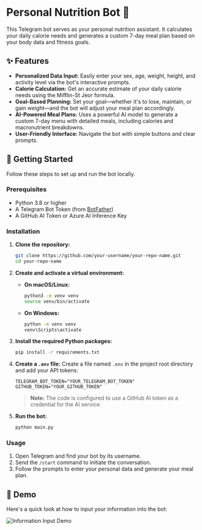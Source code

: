 # Personal Nutrition Bot 🍎

This Telegram bot serves as your personal nutrition assistant. It calculates your daily calorie needs and generates a custom 7-day meal plan based on your body data and fitness goals.

## ✨ Features

-   **Personalized Data Input:** Easily enter your sex, age, weight, height, and activity level via the bot's interactive prompts.
-   **Calorie Calculation:** Get an accurate estimate of your daily calorie needs using the Mifflin-St Jeor formula.
-   **Goal-Based Planning:** Set your goal—whether it's to lose, maintain, or gain weight—and the bot will adjust your meal plan accordingly.
-   **AI-Powered Meal Plans:** Uses a powerful AI model to generate a custom 7-day menu with detailed meals, including calories and macronutrient breakdowns.
-   **User-Friendly Interface:** Navigate the bot with simple buttons and clear prompts.

## 🚀 Getting Started

Follow these steps to set up and run the bot locally.

### Prerequisites

-   Python 3.8 or higher
-   A Telegram Bot Token (from [BotFather](https://t.me/botfather))
-   A GitHub AI Token or Azure AI Inference Key

### Installation

1.  **Clone the repository:**

    ```bash
    git clone https://github.com/your-username/your-repo-name.git
    cd your-repo-name
    ```

2.  **Create and activate a virtual environment:**

    -   **On macOS/Linux:**
        ```bash
        python3 -m venv venv
        source venv/bin/activate
        ```
    -   **On Windows:**
        ```bash
        python -m venv venv
        venv\Scripts\activate
        ```

3.  **Install the required Python packages:**

    ```bash
    pip install -r requirements.txt
    ```

4.  **Create a `.env` file:**
    Create a file named `.env` in the project root directory and add your API tokens:

    ```dotenv
    TELEGRAM_BOT_TOKEN="YOUR_TELEGRAM_BOT_TOKEN"
    GITHUB_TOKEN="YOUR_GITHUB_TOKEN"
    ```
    > **Note:** The code is configured to use a GitHub AI token as a credential for the AI service.

5.  **Run the bot:**

    ```bash
    python main.py
    ```

### Usage

1.  Open Telegram and find your bot by its username.
2.  Send the `/start` command to initiate the conversation.
3.  Follow the prompts to enter your personal data and generate your meal plan.

## 📸 Demo

Here's a quick look at how to input your information into the bot:

![Information Input Demo](images/information_input.GIF)